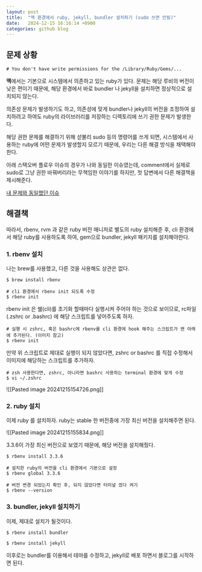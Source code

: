 ```yaml
---
layout: post
title:  "맥 환경에서 ruby, jekyll, bundler 설치하기 (sudo 쓰면 안됨)"
date:   2024-12-15 16:16:14 +0900
categories: github blog
---
```

## 문제 상황

```
# You don't have write permissions for the /Library/Ruby/Gems/...
```

**맥**에서는 기본으로 시스템에서 의존하고 있는 ruby가 있다.
문제는 해당 루비의 버전이 낮은 편이기 때문에, 해당 환경에서 바로 bundler 나 jekyll을 설치하면 정상적으로 설치되지 않는다.

의존성 문제가 발생하기도 하고, 의존성에 맞게 bundler나 jekyll의 버전을 조정하여 설치하려고 하여도 ruby의 라이브러리를 저장하는 디렉토리에 쓰기 권한 문제가 발생한다.

해당 권한 문제를 해결하기 위해 섣불리 sudo 등의 명령어를 쓰게 되면, 시스템에서 사용하는 ruby에 어떤 문제가 발생할지 모르기 때문에, 우리는 다른 해결 방식을 채택해야 한다.

아래 스택오버 플로우 이슈의 경우가 나와 동일한 이슈였는데, comment에서 실제로 sudo로 그냥 권한 바꿔버리라는 무책임한 이야기를 하지만, 첫 답변에서 다른 해결책을 제시해준다.

[내 문제와 동일했던 이슈](https://stackoverflow.com/questions/51126403/you-dont-have-write-permissions-for-the-library-ruby-gems-2-3-0-directory-ma)

## 해결책
따라서, rbenv, rvm 과 같은 ruby 버전 매니저로 별도의 ruby 설치해준 후, cli 환경에서 해당 ruby를 사용하도록 하여, gem으로 bundler, jekyll 패키지를 설치해야한다.

###  1. rbenv 설치

나는 brew를 사용했고, 다른 것을 사용해도 상관은 없다.

``` 
$ brew install rbenv 

# cli 환경에서 rbenv init 되도록 수정
$ rbenv init
```

rbenv init 은 쉘(cli)를 초기화 할때마다 실행시켜 주어야 하는 것으로 보이므로, rc파일(.zshrc or .bashrc) 에 해당 스크립트를 넣어주도록 하자.

```
# 실행 시 zshrc, 혹은 bashrc에 rbenv를 cli 환경에 hook 해주는 스크립트가 맨 아래에 추가된다. (이미지 참고)
$ rbenv init
```

만약 위 스크립트로 제대로 실행이 되지 않았다면, zshrc or bashrc 를 직접 수정해서 이미지에 해당하는 스크립트를 추가하자.
```
# zsh 사용한다면, zshrc, 아니라면 bashrc 사용하는 terminal 환경에 맞게 수정
$ vi ~/.zshrc
```

![[Pasted image 20241215154726.png]]

### 2. ruby 설치
이제 ruby 를 설치하자.
ruby는 stable 한 버전중에 가장 최신 버전을 설치해주면 된다.

![[Pasted image 20241215155834.png]]

3.3.6이 가장 최신 버전으로 보였기 때문에, 해당 버전을 설치해줬다.

```
$ rbenv install 3.3.6

# 설치한 ruby의 버전을 cli 환경에서 기본으로 설정
$ rbenv global 3.3.6

# 버전 변경 되었는지 확인 후, 되지 않았다면 터미널 껐다 켜기
$ rbenv --version
```

### 3. bundler, jekyll 설치하기

이제, 제대로 설치가 될것이다.

```
$ rbenv install bundler

$ rbenv install jekyll
```

이후로는 bundler를 이용해서 테마를 수정하고, jekyll로 배포 하면서 블로그를 시작하면 된다.